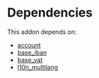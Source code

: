# Dependencies

This addon depends on:

- [account](https://github.com/bringout/oca-ocb-accounting/tree/eb4335e9848ccce1d07fb3692af80937feeb0e3c/odoo-bringout-oca-ocb-account)
- [base_iban](https://github.com/bringout/oca-ocb-core/tree/5ee733c06c9a8113e4e3fc04ef7a99c41bc0b970/odoo-bringout-oca-ocb-base_iban)
- [base_vat](https://github.com/bringout/oca-ocb-core/tree/5ee733c06c9a8113e4e3fc04ef7a99c41bc0b970/odoo-bringout-oca-ocb-base_vat)
- [l10n_multilang](https://github.com/bringout/oca-ocb-l10n_me-africa/tree/74d0dbb78d55fb8ba7d1ca9dcea25c84c78a5416/odoo-bringout-oca-ocb-l10n_multilang)
